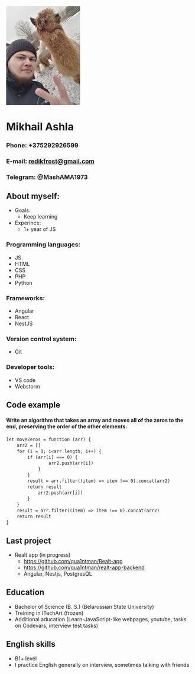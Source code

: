<img src="Main.jpg" alt="main" width="200"/>

# **Mikhail Ashla**

### **Phone:** +375292926599
### **E-mail:** redikfrost@gmail.com
### **Telegram:** @MashAMA1973

## **About myself:**
- Goals: 
	- Keep learning
- Experince:
	- 1+ year of JS

### **Programming languages:**
- JS
- HTML
- CSS
- PHP
- Python

### **Frameworks:**
- Angular
- React
- NestJS

### **Version control system:**
- Git

### **Developer tools:**
- VS code
- Webstorm

## **Code example**
#### Write an algorithm that takes an array and moves all of the zeros to the end, preserving the order of the other elements.

	let moveZeros = function (arr) {
		arr2 = []
		for (i = 0; i<arr.length; i++) {
        	if (arr[i] === 0) {
            		arr2.push(arr[i])
        		}
    		}
    		result = arr.filter((item) => item !== 0).concat(arr2)
    		return result
				arr2.push(arr[i])
			}
		}
		result = arr.filter((item) => item !== 0).concat(arr2)
		return result
	}

## **Last project**
- Realt app (in progress)
	- <https://github.com/qua1ntman/Realt-app>
	- <https://github.com/qua1ntman/realt-app-backend>
	- Angular, Nestjs, PostgresQL

## **Education**
- Bachelor of Science (B. S.) (Belarussian State University)
- Treining in ITechArt (frozen)
- Additional aducation (Learn-JavaScript-like webpages, youtube, tasks on Codevars, interview test tasks)

## **English skills**
- B1+ level
- I practice English generally on interview, sometimes talking with friends